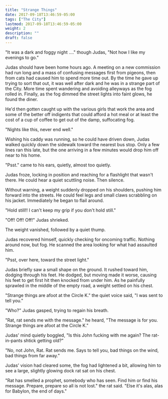 ```yaml
---
title: "Strange Things"
date: 2017-09-18T13:46:59-05:00
tags: ["The City"]
lastmod: 2017-09-18T13:46:59-05:00
weight: 2
description: ""
draft: false
---
```

"It was a dark and foggy night ...." though Judas, "Not how I like my
evenings to go."

Judas should have been home hours ago. A meeting on a new commission
had run long and a mass of confusing messages first from pigeons, then
from cats had caused him to spend more time out. By the time he gave
up trying to sort that out, it was well after dark and he was in a
strange part of the City. More time spent wandering and avoiding
alleyways as the fog rolled in. Finally, as the fog dimmed the street
lights into faint glows, he found the diner.

He'd then gotten caught up with the various girls that work the area
and some of the better off indigents that could afford a hot meal or
at least the cost of a cup of coffee to get out of the damp, suffocating
fog.

"Nights like this, never end well."

Wishing his caddy was running, so he could have driven down, Judas
walked quickly down the sidewalk toward the nearest bus stop. Only a
few lines ran this late, but the one arriving in a few minutes would
drop him off near to his home.

"Psst." came to his ears, quietly, almost too quietly.

Judas froze, locking in position and reaching for a flashlight that
wasn't there. He could hear a quiet scuttling noise. Then silence.

Without warning, a weight suddenly dropped on his shoulders, pushing
him forward into the streets. He could feel legs and small claws
scrabbling on his jacket. Immediately he began to flail around.

"Hold still!! I can't keep my grip if you don't hold still."

"Off! Off! Off!" Judas shrieked.

The weight vanished, followed by a quiet thump.

Judas recovered himself, quickly checking for oncoming traffic.
Nothing around now, but fog. He scanned the area looking for what had
assaulted him.

"Psst, over here, toward the street light."

Judas briefly saw a small shape on the ground. It rushed toward him,
dodging through his feet. He dodged, but moving made it worse, causing
his feet to get first hit then knocked from under him. As he painfully
sprawled in the middle of the empty road, a weight settled on his
chest.

"Strange things are afoot at the Circle K." the quiet voice said, "I
was sent to tell you."

"Who?" Judas gasped, trying to regain his breath.

"Rat, rat sends me with the message." he heard, "The message is for
you. Strange things are afoot at the Circle K."

Judas' mind quietly boggled, "Is this John fucking with me again? The
rat-in-pants shtick getting old?"

"No, not John, Rat. Rat sends me. Says to tell you, bad things on the
wind, bad things from far away."

Judas' vision had cleared some, the fog had lightened a bit, allowing
him to see a large, slightly glowing dock rat sat on his chest.

"Rat has smelled a prophet, somebody who has seen. Find him or find
his message. Prepare, prepare so all is not lost." the rat said. "Else
it's alas, alas for Babylon, the end of days."
